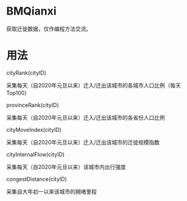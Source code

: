 # BMQianxi
获取迁徙数据，仅作编程方法交流。

# 用法
cityRank(cityID)

采集每天（自2020年元旦以来）迁入/迁出该城市的各城市人口比例（每天Top100）


provinceRank(cityID)

采集每天（自2020年元旦以来）迁入/迁出该城市的各省份人口比例


cityMoveIndex(cityID)

采集每天（自2020年元旦以来）迁入/迁出该城市的迁徙规模指数


cityInternalFlow(cityID)

采集每天（自2020年元旦以来）该城市内出行强度


congestDistance(cityID)

采集自大年初一以来该城市的拥堵里程

